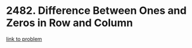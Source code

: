 # 2482. Difference Between Ones and Zeros in Row and Column

[link to problem](https://leetcode.com/problems/difference-between-ones-and-zeros-in-row-and-column/)
